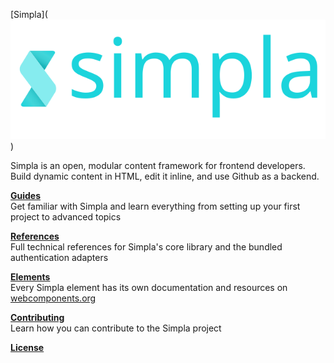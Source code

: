 [Simpla](![Simpla logo](/assets/img/logo.svg))

Simpla is an open, modular content framework for frontend developers. Build dynamic content in HTML, edit it inline, and use Github as a backend.

[**Guides**](./guides)<br>
Get familiar with Simpla and learn everything from setting up your first project to advanced topics

[**References**](./references)<br>
Full technical references for Simpla's core library and the bundled authentication adapters

[**Elements**](https://www.webcomponents.org/collection/simplaio/simpla-elements)<br>
Every Simpla element has its own documentation and resources on [webcomponents.org](https://www.webcomponents.org)

[**Contributing**](./contributing)<br>
Learn how you can contribute to the Simpla project

[**License**](./license.html)
